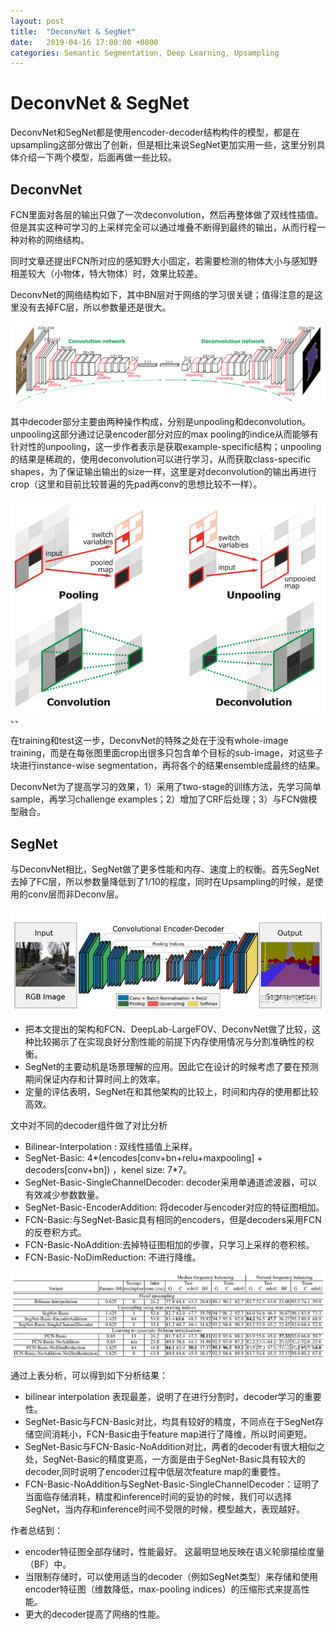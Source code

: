 ```yaml
---
layout: post
title:  "DeconvNet & SegNet"
date:   2019-04-16 17:00:00 +0800
categories: Semantic Segmentation, Deep Learning, Upsampling
---
```


# DeconvNet & SegNet

DeconvNet和SegNet都是使用encoder-decoder结构构件的模型，都是在upsampling这部分做出了创新，但是相比来说SegNet更加实用一些，这里分别具体介绍一下两个模型，后面再做一些比较。

## DeconvNet

FCN里面对各层的输出只做了一次deconvolution，然后再整体做了双线性插值。但是其实这种可学习的上采样完全可以通过堆叠不断得到最终的输出，从而行程一种对称的网络结构。

同时文章还提出FCN所对应的感知野大小固定，若需要检测的物体大小与感知野相差较大（小物体，特大物体）时，效果比较差。

DeconvNet的网络结构如下，其中BN层对于网络的学习很关键；值得注意的是这里没有去掉FC层，所以参数量还是很大。

![DeconvNet](/images/segnet/deconvnet.png)

其中decoder部分主要由两种操作构成，分别是unpooling和deconvolution。unpooling这部分通过记录encoder部分对应的max pooling的indice从而能够有针对性的unpooling，这一步作者表示是获取example-specific结构；unpooling的结果是稀疏的，使用deconvolution可以进行学习，从而获取class-specific shapes，为了保证输出输出的size一样，这里是对deconvolution的输出再进行crop（这里和目前比较普遍的先pad再conv的思想比较不一样）。

![DeconvNet](/images/segnet/deconvnet_upsampling.png)、、

在training和test这一步，DeconvNet的特殊之处在于没有whole-image training，而是在每张图里面crop出很多只包含单个目标的sub-image，对这些子块进行instance-wise segmentation，再将各个的结果ensemble成最终的结果。

DeconvNet为了提高学习的效果，1）采用了two-stage的训练方法，先学习简单sample，再学习challenge examples；2）增加了CRF后处理；3）与FCN做模型融合。

## SegNet

与DeconvNet相比，SegNet做了更多性能和内存、速度上的权衡。首先SegNet去掉了FC层，所以参数量降低到了1/10的程度，同时在Upsampling的时候，是使用的conv层而非Deconv层。

![DeconvNet](/images/segnet/segnet.jpg)

- 把本文提出的架构和FCN、DeepLab-LargeFOV、DeconvNet做了比较，这种比较揭示了在实现良好分割性能的前提下内存使用情况与分割准确性的权衡。
- SegNet的主要动机是场景理解的应用。因此它在设计的时候考虑了要在预测期间保证内存和计算时间上的效率。
- 定量的评估表明，SegNet在和其他架构的比较上，时间和内存的使用都比较高效。

文中对不同的decoder组件做了对比分析

- Bilinear-Interpolation : 双线性插值上采样。
- SegNet-Basic: 4*(encodes[conv+bn+relu+maxpooling] + decoders[conv+bn]) ，kenel size: 7*7。
- SegNet-Basic-SingleChannelDecoder: decoder采用单通道滤波器，可以有效减少参数数量。
- SegNet-Basic-EncoderAddition: 将decoder与encoder对应的特征图相加。
- FCN-Basic:与SegNet-Basic具有相同的encoders，但是decoders采用FCN的反卷积方式。
- FCN-Basic-NoAddition:去掉特征图相加的步骤，只学习上采样的卷积核。
- FCN-Basic-NoDimReduction: 不进行降维。

![DeconvNet](/images/segnet/segnet-result.jpg)

通过上表分析，可以得到如下分析结果：

- bilinear interpolation 表现最差，说明了在进行分割时，decoder学习的重要性。
- SegNet-Basic与FCN-Basic对比，均具有较好的精度，不同点在于SegNet存储空间消耗小，FCN-Basic由于feature map进行了降维，所以时间更短。
- SegNet-Basic与FCN-Basic-NoAddition对比，两者的decoder有很大相似之处，SegNet-Basic的精度更高，一方面是由于SegNet-Basic具有较大的decoder,同时说明了encoder过程中低层次feature map的重要性。
- FCN-Basic-NoAddition与SegNet-Basic-SingleChannelDecoder：证明了当面临存储消耗，精度和inference时间的妥协的时候，我们可以选择SegNet，当内存和inference时间不受限的时候，模型越大，表现越好。

作者总结到：

- encoder特征图全部存储时，性能最好。 这最明显地反映在语义轮廓描绘度量（BF）中。
- 当限制存储时，可以使用适当的decoder（例如SegNet类型）来存储和使用encoder特征图（维数降低，max-pooling indices）的压缩形式来提高性能。
- 更大的decoder提高了网络的性能。